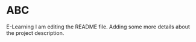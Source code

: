 # ABC
E-Learning
I am editing the README file. Adding some more details about the project description.
